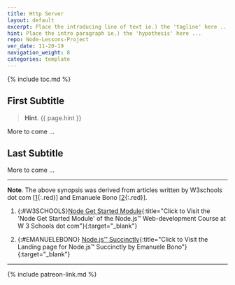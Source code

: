 ```yaml
---
title: Http Server
layout: default
excerpt: Place the introducing line of text ie.) the 'tagline' here ...
hint: Place the intro paragraph ie.) the 'hypothesis' here ...
repo: Node-Lessons-Project
ver_date: 11-20-19
navigation_weight: 8
categories: template
---
```

{% include toc.md %}

## First Subtitle

> **Hint**. {{ page.hint }}

More to come ...

## Last Subtitle

More to come ...

***

**Note**. The above synopsis was derived from articles written by W3schools dot com [[1](#W3SCHOOLS){:.red}] and Emanuele Bono [[2](#EMANUELEBONO){:.red}].

1. {:#W3SCHOOLS}[Node Get Started Module](https://www.w3schools.com/nodejs/nodejs_get_started.asp){:title="Click to Visit the 'Node Get Started Module' of the Node.js™ Web-development Course at W 3 Schools dot com"}{:target="_blank"}

1. {:#EMANUELEBONO} [Node.js™ Succinctly](https://www.syncfusion.com/){:title="Click to Visit the Landing page for Node.js™ Succinctly by Emanuele Bono"}{:target="_blank"}

***

{% include patreon-link.md %}
